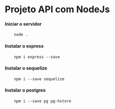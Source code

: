 # Projeto API com NodeJs

#### Iniciar o servidor
```shell 
    node .
```

#### Instalar o express
```shell 
    npm i express --save
```

#### Instalar o sequelize
```shell 
    npm i --save sequelize
```

#### Instalar o postgres
```shell 
    npm i --save pg pg-hstore 
```
